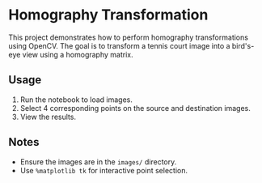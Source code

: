 # Homography Transformation

This project demonstrates how to perform homography transformations using OpenCV. The goal is to transform a tennis court image into a bird's-eye view using a homography matrix.


## Usage
1. Run the notebook to load images.
2. Select 4 corresponding points on the source and destination images.
3. View the results.

## Notes
- Ensure the images are in the `images/` directory.
- Use `%matplotlib tk` for interactive point selection.

